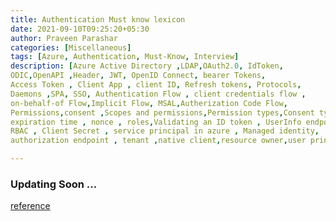 ```yaml
---
title: Authentication Must know lexicon
date: 2021-09-10T09:25:20+05:30
author: Praveen Parashar
categories: [Miscellaneous]
tags: [Azure, Authentication, Must-Know, Interview]
description: [Azure Active Directory ,LDAP,OAuth2.0, IdToken,
ODIC,OpenAPI ,Header, JWT, OpenID Connect, bearer Tokens,
Access Token , Client App , client ID, Refresh tokens, Protocols,
Daemons ,SPA, SSO, Authentication Flow , client credentials flow ,
on-behalf-of Flow,Implicit Flow, MSAL,Autherization Code Flow,
Permissions,consent ,Scopes and permissions,Permission types,Consent types, claims, Jwt.ms , Payload ,issuer, or "authorization server",
expiration time , nonce , roles,Validating an ID token , UserInfo endpoint , graph.microsoft.com,Host,Single Sign-On (SSO), Application Proxy , SAML ,Proof Key for Code Exchange (PKCE), Grant Type,
RBAC , Client Secret , service principal in azure , Managed identity,
authorization endpoint , tenant ,native client,resource owner,user principal] 

---
```

### Updating Soon ...

<a href = "https://docs.microsoft.com/en-us/azure/active-directory/develop/developer-glossary"> reference </a>